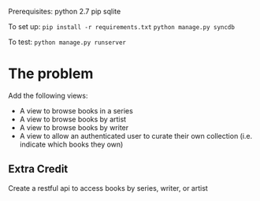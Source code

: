 Prerequisites:
python 2.7
pip
sqlite

To set up:
`pip install -r requirements.txt`
`python manage.py syncdb`

To test:
`python manage.py runserver`

The problem
===========

Add the following views:
- A view to browse books in a series
- A view to browse books by artist
- A view to browse books by writer
- A view to allow an authenticated user to curate their own collection (i.e. indicate which books they own)

Extra Credit
------------
Create a restful api to access books by series, writer, or artist
